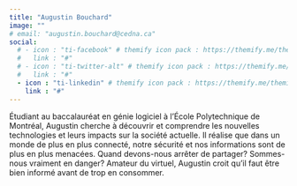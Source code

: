 ```yaml
---
title: "Augustin Bouchard"
image: ""
# email: "augustin.bouchard@cedna.ca"
social:
  # - icon : "ti-facebook" # themify icon pack : https://themify.me/themify-icons
  #   link : "#"
  # - icon : "ti-twitter-alt" # themify icon pack : https://themify.me/themify-icons
  #   link : "#"
  - icon : "ti-linkedin" # themify icon pack : https://themify.me/themify-icons
    link : "#"
---
```


Étudiant au baccalauréat en génie logiciel à l’École Polytechnique de Montréal, Augustin cherche à découvrir et comprendre les nouvelles technologies et leurs impacts sur la société actuelle. Il réalise que dans un monde de plus en plus connecté, notre sécurité et nos informations sont de plus en plus menacées. Quand devons-nous arrêter de partager? Sommes-nous vraiment en danger? Amateur du virtuel, Augustin croit qu’il faut être bien informé avant de trop en consommer. 
